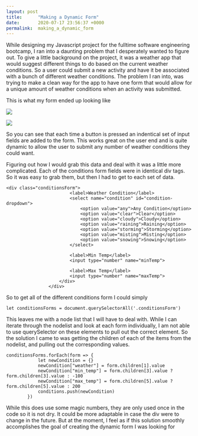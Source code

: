 ```yaml
---
layout: post
title:      "Making a Dynamic Form"
date:       2020-07-17 23:56:37 +0000
permalink:  making_a_dynamic_form
---
```



While designing my Javascript project for the fulltime software engineering bootcamp, I ran into a daunting problem that I desperately wanted to figure out. To give a little background on the project, it was a weather app that would suggest different things to do based on the current weather conditions. So a user could submit a new activity and have it be associated with a bunch of different weather conditions. The problem I ran into, was trying to make a clean way for the app to have one form that would allow for a unique amount of weather conditions when an activity was submitted. 

This is what my form ended up looking like 

![](https://imgur.com/4C965C8)

![](https://imgur.com/3cu1FRRhttp://)

So you can see that each time a button is pressed an indentical set of input fields are added to the form. This works great on the user end and is quite dynamic to allow the user to submit any number of weather conditions they could want. 

Figuring out how I would grab this data and deal with it was a little more complicated. Each of the conditions form fields were in identical div tags. So it was easy to grab them, but then I had to get to each set of data. 

```
<div class="conditionsForm">
                        <label>Weather Condition</label>
                        <select name="condition" id="condition-dropdown">
                            <option value="any">Any Condition</option>
                            <option value="clear">Clear</option>
                            <option value="cloudy">Cloudy</option>
                            <option value="raining">Raining</option>
                            <option value="storming">Storming</option>
                            <option value="misting">Misting</option>
                            <option value="snowing">Snowing</option>
                        </select>
                        
                        <label>Min Temp</label>
                        <input type="number" name="minTemp">
                        
                        <label>Max Temp</label>
                        <input type="number" name="maxTemp">
                    </div>
                </div>
```

So to get all of the different conditions form I could simply 

```
let conditionsForms = document.querySelectorAll('.conditionsForm')
```

This leaves me with a node list that I will have to deal with. While I can iterate through the nodelist and look at each form individually, I am not able to use querySelector on these elements to pull out the correct element. So the solution I came to was getting the children of each of the items from the nodelist, and pulling out the corresponding values. 

```
conditionsForms.forEach(form => {
            let newCondition = {}
            newCondition["weather"] = form.children[1].value
            newCondition["min_temp"] = form.children[3].value ? form.children[3].value : -100
            newCondition["max_temp"] = form.children[5].value ? form.children[5].value : 200
            conditions.push(newCondition)
        })
```

While this does use some magic numbers, they are only used once in the code so it is not dry. It could be more adaptable in case the div were to change in the future. But at the moment, I feel as if this solution smoothly accomplishes the goal of creating the dynamic form I was looking for 

